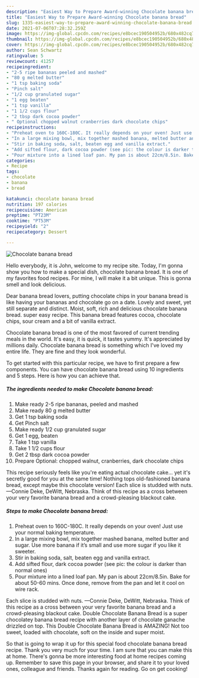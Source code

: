 ```yaml
---
description: "Easiest Way to Prepare Award-winning Chocolate banana bread"
title: "Easiest Way to Prepare Award-winning Chocolate banana bread"
slug: 1335-easiest-way-to-prepare-award-winning-chocolate-banana-bread
date: 2021-07-06T07:28:32.259Z
image: https://img-global.cpcdn.com/recipes/e8bcec190504952b/680x482cq70/chocolate-banana-bread-recipe-main-photo.jpg
thumbnail: https://img-global.cpcdn.com/recipes/e8bcec190504952b/680x482cq70/chocolate-banana-bread-recipe-main-photo.jpg
cover: https://img-global.cpcdn.com/recipes/e8bcec190504952b/680x482cq70/chocolate-banana-bread-recipe-main-photo.jpg
author: Sean Schwartz
ratingvalue: 5
reviewcount: 41257
recipeingredient:
- "2-5 ripe bananas peeled and mashed"
- "80 g melted butter"
- "1 tsp baking soda"
- "Pinch salt"
- "1/2 cup granulated sugar"
- "1 egg beaten"
- "1 tsp vanilla"
- "1 1/2 cups flour"
- "2 tbsp dark cocoa powder"
- " Optional chopped walnut cranberries dark chocolate chips"
recipeinstructions:
- "Preheat oven to 160C-180C. It really depends on your oven! Just use your normal baking temperature."
- "In a large mixing bowl, mix together mashed banana, melted butter and sugar. Use more banana if it’s small and use more sugar if you like it sweeter."
- "Stir in baking soda, salt, beaten egg and vanilla extract."
- "Add sifted flour, dark cocoa powder (see pic: the colour is darker than normal ones)"
- "Pour mixture into a lined loaf pan. My pan is about 22cm/8.5in. Bake for about 50-60 mins. Once done, remove from the pan and let it cool on wire rack."
categories:
- Recipe
tags:
- chocolate
- banana
- bread

katakunci: chocolate banana bread 
nutrition: 197 calories
recipecuisine: American
preptime: "PT23M"
cooktime: "PT53M"
recipeyield: "2"
recipecategory: Dessert

---
```



![Chocolate banana bread](https://img-global.cpcdn.com/recipes/e8bcec190504952b/680x482cq70/chocolate-banana-bread-recipe-main-photo.jpg)

Hello everybody, it is John, welcome to my recipe site. Today, I'm gonna show you how to make a special dish, chocolate banana bread. It is one of my favorites food recipes. For mine, I will make it a bit unique. This is gonna smell and look delicious.

Dear banana bread lovers, putting chocolate chips in your banana bread is like having your bananas and chocolate go on a date. Lovely and sweet, yet still separate and distinct. Moist, soft, rich and delicious chocolate banana bread. super easy recipe. This banana bread features cocoa, chocolate chips, sour cream and a bit of vanilla extract.

Chocolate banana bread is one of the most favored of current trending meals in the world. It's easy, it is quick, it tastes yummy. It's appreciated by millions daily. Chocolate banana bread is something which I've loved my entire life. They are fine and they look wonderful.


To get started with this particular recipe, we have to first prepare a few components. You can have chocolate banana bread using 10 ingredients and 5 steps. Here is how you can achieve that.

<!--inarticleads1-->

##### The ingredients needed to make Chocolate banana bread:

1. Make ready 2-5 ripe bananas, peeled and mashed
1. Make ready 80 g melted butter
1. Get 1 tsp baking soda
1. Get Pinch salt
1. Make ready 1/2 cup granulated sugar
1. Get 1 egg, beaten
1. Take 1 tsp vanilla
1. Take 1 1/2 cups flour
1. Get 2 tbsp dark cocoa powder
1. Prepare  Optional: chopped walnut, cranberries, dark chocolate chips


This recipe seriously feels like you&#39;re eating actual chocolate cake… yet it&#39;s secretly good for you at the same time! Nothing tops old-fashioned banana bread, except maybe this chocolate version! Each slice is studded with nuts. —Connie Deke, DeWitt, Nebraska. Think of this recipe as a cross between your very favorite banana bread and a crowd-pleasing blackout cake. 

<!--inarticleads2-->

##### Steps to make Chocolate banana bread:

1. Preheat oven to 160C-180C. It really depends on your oven! Just use your normal baking temperature.
1. In a large mixing bowl, mix together mashed banana, melted butter and sugar. Use more banana if it’s small and use more sugar if you like it sweeter.
1. Stir in baking soda, salt, beaten egg and vanilla extract.
1. Add sifted flour, dark cocoa powder (see pic: the colour is darker than normal ones)
1. Pour mixture into a lined loaf pan. My pan is about 22cm/8.5in. Bake for about 50-60 mins. Once done, remove from the pan and let it cool on wire rack.


Each slice is studded with nuts. —Connie Deke, DeWitt, Nebraska. Think of this recipe as a cross between your very favorite banana bread and a crowd-pleasing blackout cake. Double Chocolate Banana Bread is a super chocolatey banana bread recipe with another layer of chocolate ganache drizzled on top. This Double Chocolate Banana Bread is AMAZING! Not too sweet, loaded with chocolate, soft on the inside and super moist. 

So that is going to wrap it up for this special food chocolate banana bread recipe. Thank you very much for your time. I am sure that you can make this at home. There's gonna be more interesting food at home recipes coming up. Remember to save this page in your browser, and share it to your loved ones, colleague and friends. Thanks again for reading. Go on get cooking!
